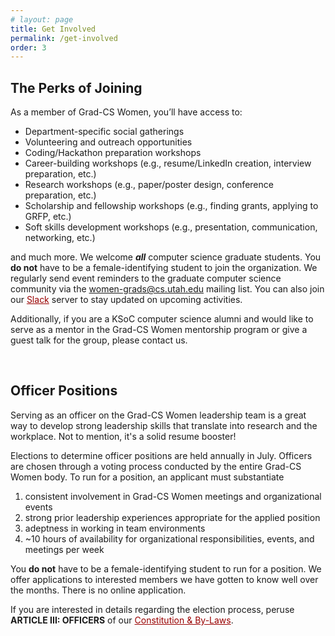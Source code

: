 ```yaml
---
# layout: page
title: Get Involved
permalink: /get-involved
order: 3
---
```


## The Perks of Joining
As a member of Grad-CS Women, you’ll have access to:
- Department-specific social gatherings
- Volunteering and outreach opportunities
- Coding/Hackathon preparation workshops
- Career-building workshops (e.g., resume/LinkedIn creation, interview preparation, etc.)
- Research workshops (e.g., paper/poster design, conference preparation, etc.)
- Scholarship and fellowship workshops (e.g., finding grants, applying to GRFP, etc.)
- Soft skills development workshops (e.g., presentation, communication, networking, etc.)

and much more. We welcome ***all*** computer science graduate students. You **do not** have to be a female-identifying student to join the organization. We regularly send event reminders to the graduate computer science community via the <span style="color: orange;">women-grads@cs.utah.edu</span> mailing list. You can also join our <a href="https://join.slack.com/t/grad-cswomen/shared_invite/zt-2o9ahpwle-sRBga2q41xKcZXoChCV9SQ" style="color: #990000;;">Slack</a> server to stay updated on upcoming activities. 

Additionally, if you are a KSoC computer science alumni and would like to serve as a mentor in the Grad-CS Women mentorship program or give a guest talk for the group, please contact us.

<br />

## Officer Positions 
Serving as an officer on the Grad-CS Women leadership team is a great way to develop strong leadership skills that translate into research and the workplace. Not to mention, it's a solid resume booster! 

Elections to determine officer positions are held annually in July. Officers are chosen through a voting process conducted by the entire Grad-CS Women body. To run for a position, an applicant must substantiate

1. consistent involvement in Grad-CS Women meetings and organizational events
2. strong prior leadership experiences appropriate for the applied position
3. adeptness in working in team environments
4. ~10 hours of availability for organizational responsibilities, events, and meetings per week

You **do not** have to be a female-identifying student to run for a position. We offer applications to interested members we have gotten to know well over the months. There is no online application. 

If you are interested in details regarding the election process, peruse **ARTICLE III: OFFICERS** of our <a href="https://docs.google.com/document/d/1NKz1Wu00YNbBbvvjly4sn9oy4suhh8PxmHuVcmYosrc/edit?usp=sharing" style="color: #990000;;">Constitution & By-Laws</a>. 
